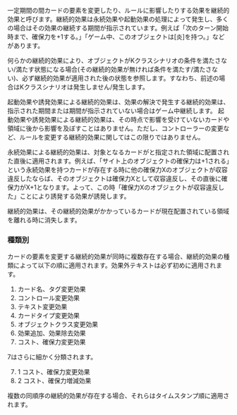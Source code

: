 一定期間の間カードの要素を変更したり、ルールに影響したりする効果を継続的効果と呼びます。継続的効果は永続効果や起動効果の処理によって発生し、多くの場合はその効果の継続する期間が指示されています。例えば「次のターン開始時まで、確保力を+1する。」「ゲーム中、このオブジェクトは[炎]を持つ。」などがあります。

何らかの継続的効果により、オブジェクトがKクラスシナリオの条件を満たさない/満たす状態になる場合(その継続的効果が無ければ条件を満たす/満たさない)、必ず継続的効果が適用された後の状態を参照します。すなわち、前述の場合はKクラスシナリオは発生しません/発生します。

起動効果や誘発効果による継続的効果は、効果の解決で発生する継続的効果は、指示された期間または期間が指示されていない場合はゲーム中継続します。
起動効果や誘発効果による継続的効果は、その時点で影響を受けていないカードや領域に後から影響を及ぼすことはありません。ただし、コントローラーの変更など、ルールを変更する継続的効果に関してはこの限りではありません。

永続効果による継続的効果は、対象となるカードがと指定された領域に配置された直後に適用されます。例えば、「サイト上のオブジェクトの確保力は+1される」という永続効果を持つカードが存在する時に他の確保力Xのオブジェクトが収容違反したならば、そのオブジェクトは確保力Xとして収容違反し、その直後に確保力がX+1となります。よって、この時「確保力Xのオブジェクトが収容違反した」ことにより誘発する効果が誘発します。

継続的効果は、その継続的効果がかかっているカードが現在配置されている領域を離れる時に消失します。

### 種類別
カードの要素を変更する継続的効果が同時に複数存在する場合、継続的効果の種類によって以下の順に適用されます。効果外テキストは必ず初めに適用されます。
1. カード名、タグ変更効果
2. コントロール変更効果
3. テキスト変更効果
4. カードタイプ変更効果
5. オブジェクトクラス変更効果
6. 効果追加、効果除去効果
7. コスト、確保力変更効果

7はさらに細かく分類されます。

7. 1 コスト、確保力変更効果
7. 2 コスト、確保力増減効果

複数の同順序の継続的効果が存在する場合、それらはタイムスタンプ順に適用されます。
